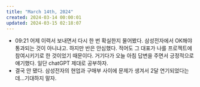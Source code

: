 ```yaml
---
title: "March 14th, 2024"
created: 2024-03-14 00:00:01
updated: 2024-03-15 02:18:07
---
```

  * 09:21 어제 이력서 보내면서 다시 한 번 확실한지 물어봤다. 삼성전자에서 OK해야 통과되는 것이 아니냐고. 하지만 반은 안심했다. 적어도 그 대표가 나를 프로젝트에 참여시키기로 한 것이었기 때문이다. 거기다가 오늘 아침 답변을 주면서 긍정적으로 얘기했다. 일단 chatGPT 제대로 공부하자.
  * 결국 안 됐다. 삼성전자의 현업과 구매부 사이에 문제가 생겨서 2달 연기되었다는데...기대하지 말자.